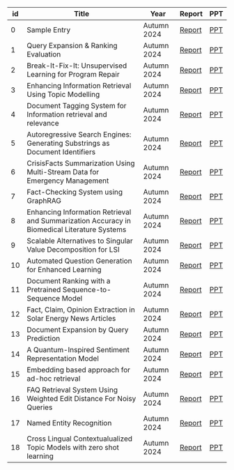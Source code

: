 | id  | Title              | Year       | Report                                   | PPT                                   |
|-----|--------------------|------------|------------------------------------------|---------------------------------------|
| 0   | Sample Entry      | Autumn 2024 | [Report](https://raw.githubusercontent.com/parth126/IT550/main/reports/spir0468-mitra.pdf)| [PPT](https://raw.githubusercontent.com/parth126/IT550/main//presentations/IT550-Introduction_to_Information_Retrieval.pptx) |
| 1   | Query Expansion & Ranking Evaluation | Autumn 2024 | [Report](https://raw.githubusercontent.com/parth126/IT550/main/reports/QUERY_EXPANSION_ISSUE_15.pdf) | [PPT](https://raw.githubusercontent.com/parth126/IT550/main/presentations/ISSUE_15_QUERY_EXPANSION.pptx) |
| 2   | Break-It-Fix-It: Unsupervised Learning for Program Repair | Autumn 2024 | [Report](https://raw.githubusercontent.com/parth126/IT550/main/reports/ISSUE_16_BREAK-IT-FIX-IT.pdf) | [PPT](https://raw.githubusercontent.com/parth126/IT550/main/presentations/ISSUE_16_BREAK-IT-FIX-IT.pptx) |
| 3   | Enhancing Information Retrieval Using Topic Modelling | Autumn 2024 | [Report](https://raw.githubusercontent.com/parth126/IT550/main/reports/Enhancing_Information_Retrieval_Using_Topic_Modelling_Issue_26.pdf) | [PPT](https://raw.githubusercontent.com/parth126/IT550/main/presentations/Issue_16_Enhancing_Information_Retrieval_Using_Topic_Modeling.pptx) |
| 4   | Document Tagging System for Information retrieval and relevance      | Autumn 2024 | [Report](https://raw.githubusercontent.com/adi3025/IT550/Data_Navigators/reports/IT550_Extended_Abstract_Issue_22.pdf)| [PPT](https://raw.githubusercontent.com/adi3025/IT550/Data_Navigators/presentations/Document_Tagging_Issue_22.pdf) |
| 5   | Autoregressive Search Engines: Generating Substrings as Document Identifiers | Autumn 2024 | [Report](https://raw.githubusercontent.com/parth126/IT550/main/reports/IT550_Extended_Abstract_Group_11.pdf)| [PPT](https://raw.githubusercontent.com/parth126/IT550/main//presentations/Group11.pptx) |
| 6   | CrisisFacts Summarization Using Multi-Stream Data for Emergency Management | Autumn 2024 | [Report](https://raw.githubusercontent.com/202103002/Crisisfacts_Issue-14/Rescue-Retrevals/reports/Rescue_Retrevals_Team-14.pdf) | [PPT](https://raw.githubusercontent.com/202103002/Crisisfacts_Issue-14/Rescue-Retrevals/presentations/Rescue_Retrevals_Team-14_Presentation.pdf) |
| 7   | Fact-Checking System using GraphRAG | Autumn 2024 | [Report](https://raw.githubusercontent.com/parth126/IT550/main/reports/Fact_Checking_using_GraphRAG_ISSUE_21.pdf) | [PPT](https://raw.githubusercontent.com/parth126/IT550/main//presentations/ISSUE_21_Fact_Checking_using_GraphRAG.pdf)                         |
| 8   | Enhancing Information Retrieval and Summarization Accuracy in Biomedical Literature Systems | Autumn 2024 | [Report](https://raw.githubusercontent.com/parth126/IT550/main/reports/Enhance_IR_and_Summarization_ISSUE_13.pdf) | [PPT](https://raw.githubusercontent.com/parth126/IT550/main/presentations/ISSUE_13-Enhance_IR_and_Summarization.pdf) |
| 9   | Scalable Alternatives to Singular Value Decomposition for LSI  | Autumn 2024 | [Report](https://raw.githubusercontent.com/parth126/IT550/main/reports/Latent_semantic_indexing_issue_17.pdf) | [PPT](https://raw.githubusercontent.com/parth126/IT550/main/presentations/Issue17_LSI.pptx) |
| 10  | Automated Question Generation for Enhanced Learning | Autumn 2024 | [Report](https://raw.githubusercontent.com/parth126/IT550/main/reports/ISSUE_3_Extended_Abstract.pdf) | [PPT](https://raw.githubusercontent.com/parth126/IT550/main/presentations/ISSUE_3_Chaotic_NOOBS.pptx) |
| 11  | Document Ranking with a Pretrained Sequence-to-Sequence Model | Autumn 2024 | [Report](https://raw.githubusercontent.com/parth126/IT550/main/reports/IT550__Extended_Abstract_Team4_DSSM.pdf) | [PPT](https://raw.githubusercontent.com/parth126/IT550/main/presentations/Issue4_Team_DSSM.pptx) |
| 12  | Fact, Claim, Opinion Extraction in Solar Energy News Articles | Autumn 2024 | [Report](https://raw.githubusercontent.com/parth126/IT550/main/reports/Issue_02_extended_abstract.pdf) | [PPT](https://raw.githubusercontent.com/parth126/IT550/main/presentations/Issue_02_presentation.pptx)                        |
| 13  | Document Expansion by Query Prediction | Autumn 2024 | [Report](https://raw.githubusercontent.com/parth126/IT550/main/reports/Document_Expansion_by_Query_Prediction_ISSUE_9.pdf) | [PPT](https://raw.githubusercontent.com/parth126/IT550/main/presentations/ISUUE_9_Document_Expansion_by_query_prediction_IR.pptx) |
| 14  | A Quantum-Inspired Sentiment Representation Model | Autumn 2024 | [Report](https://raw.githubusercontent.com/parth126/IT550/main/reports/Issue_8_A_Quantum-Inspired_Sentiment_Representation_Model.pdf) | [PPT](https://raw.githubusercontent.com/parth126/IT550/main/presentations/Issue_8_A_Quantum-Inspired_Sentiment_Representation_Model.pptx) |
| 15  | Embedding based approach for ad-hoc retrieval | Autumn 2024 | [Report](https://raw.githubusercontent.com/parth126/IT550/main/reports/Issue_20_Extended_Abstract.pdf) | [PPT](https://raw.githubusercontent.com/parth126/IT550/main/presentations/Issue_20_Embedding_based_approach_for_ad-hoc_retrieval.pptx) |
| 16  | FAQ Retrieval System Using Weighted Edit Distance For Noisy Queries | Autumn 2024 | [Report](https://raw.githubusercontent.com/parth126/IT550/main/reports/28_FAQ_Retrieval_using_weighted_edit_distance.pdf) | [PPT](https://raw.githubusercontent.com/parth126/IT550/main/presentations/28_FAQ_Retrieval_System.pdf) |
| 17  | Named Entity Recognition | Autumn 2024 |[Report](https://raw.githubusercontent.com/parth126/IT550/main/reports/ISSUE_6_Octane_NER_Report.pdf) | [PPT](https://raw.githubusercontent.com/parth126/IT550/main/presentations/Issue_6_Octane_NER.pdf) |
| 18  | Cross Lingual Contextualualized Topic Models with zero shot learning| Autumn 2024 | [Report](https://raw.githubusercontent.com/parth126/IT550/main/reports/issue_10_extended_abstract.pdf) | [PPT](https://raw.githubusercontent.com/parth126/IT550/main/presentations/Issue_No_10_ppt.pptx) |
